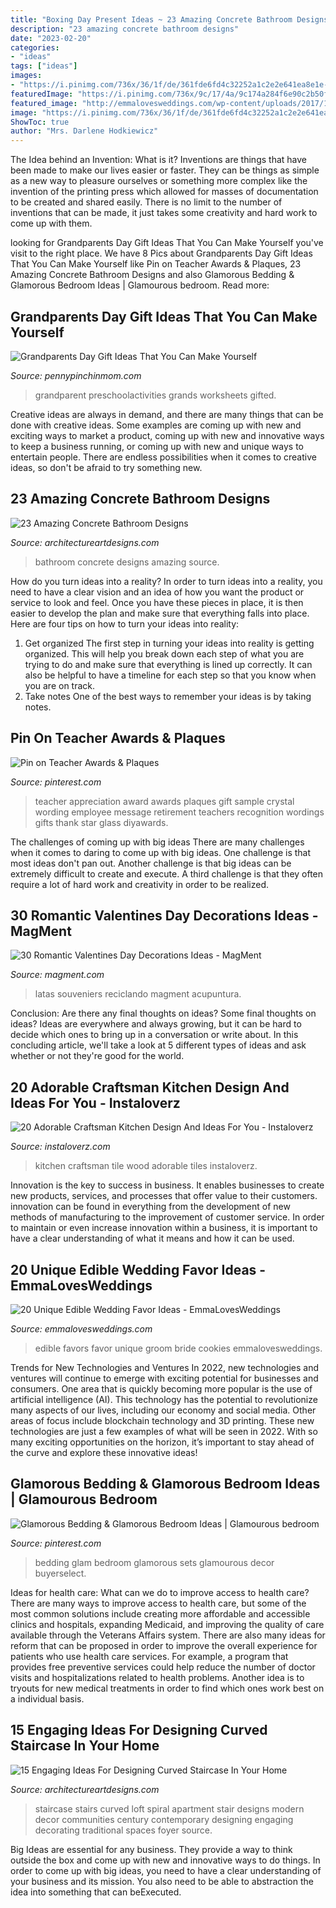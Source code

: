 ```yaml
---
title: "Boxing Day Present Ideas ~ 23 Amazing Concrete Bathroom Designs"
description: "23 amazing concrete bathroom designs"
date: "2023-02-20"
categories:
- "ideas"
tags: ["ideas"]
images:
- "https://i.pinimg.com/736x/36/1f/de/361fde6fd4c32252a1c2e2e641ea8e1e--teacher-appreciation-gifts-black-crystals.jpg"
featuredImage: "https://i.pinimg.com/736x/9c/17/4a/9c174a284f6e90c2b50f1fe248683b4b.jpg"
featured_image: "http://emmalovesweddings.com/wp-content/uploads/2017/10/bride-and-groom-cookies-edible-wedding-favors.jpg"
image: "https://i.pinimg.com/736x/36/1f/de/361fde6fd4c32252a1c2e2e641ea8e1e--teacher-appreciation-gifts-black-crystals.jpg"
ShowToc: true
author: "Mrs. Darlene Hodkiewicz"
---
```



The Idea behind an Invention: What is it?
Inventions are things that have been made to make our lives easier or faster. They can be things as simple as a new way to pleasure ourselves or something more complex like the invention of the printing press which allowed for masses of documentation to be created and shared easily. There is no limit to the number of inventions that can be made, it just takes some creativity and hard work to come up with them.

	

		
looking for Grandparents Day Gift Ideas That You Can Make Yourself you've visit to the right place. We have 8 Pics about Grandparents Day Gift Ideas That You Can Make Yourself like Pin on Teacher Awards &amp; Plaques, 23 Amazing Concrete Bathroom Designs and also Glamorous Bedding &amp; Glamorous Bedroom Ideas | Glamourous bedroom. Read more:
		
    
## Grandparents Day Gift Ideas That You Can Make Yourself

<img loading=lazy src="https://www.pennypinchinmom.com/wp-content/uploads/2012/08/grandparents-day-craft-idea-for-kids-2.jpg" onerror="this.onerror=null;this.src='https://tse3.mm.bing.net/th?id=OIP.Mt6NFi_anhDmtYVpB79vawHaGb&amp;pid=15.1';" alt="Grandparents Day Gift Ideas That You Can Make Yourself">

_Source: pennypinchinmom.com_

>grandparent preschoolactivities grands worksheets gifted. 

	

Creative ideas are always in demand, and there are many things that can be done with creative ideas. Some examples are coming up with new and exciting ways to market a product, coming up with new and innovative ways to keep a business running, or coming up with new and unique ways to entertain people. There are endless possibilities when it comes to creative ideas, so don't be afraid to try something new.

    
## 23 Amazing Concrete Bathroom Designs

<img loading=lazy src="http://www.architectureartdesigns.com/wp-content/uploads/2014/01/1715.jpg" onerror="this.onerror=null;this.src='https://tse3.mm.bing.net/th?id=OIP.fGAM7ug2nYH6_Es5hV2F-wHaLX&amp;pid=15.1';" alt="23 Amazing Concrete Bathroom Designs">

_Source: architectureartdesigns.com_

>bathroom concrete designs amazing source. 

	

How do you turn ideas into a reality?
In order to turn ideas into a reality, you need to have a clear vision and an idea of how you want the product or service to look and feel. Once you have these pieces in place, it is then easier to develop the plan and make sure that everything falls into place. Here are four tips on how to turn your ideas into reality:
1. Get organized
The first step in turning your ideas into reality is getting organized. This will help you break down each step of what you are trying to do and make sure that everything is lined up correctly. It can also be helpful to have a timeline for each step so that you know when you are on track.
2. Take notes
One of the best ways to remember your ideas is by taking notes.

    
## Pin On Teacher Awards &amp; Plaques

<img loading=lazy src="https://i.pinimg.com/736x/36/1f/de/361fde6fd4c32252a1c2e2e641ea8e1e--teacher-appreciation-gifts-black-crystals.jpg" onerror="this.onerror=null;this.src='https://tse2.mm.bing.net/th?id=OIP.tgfijBXF1ybi79IkG6LAVgHaJ_&amp;pid=15.1';" alt="Pin on Teacher Awards &amp; Plaques">

_Source: pinterest.com_

>teacher appreciation award awards plaques gift sample crystal wording employee message retirement teachers recognition wordings gifts thank star glass diyawards. 

	

The challenges of coming up with big ideas
There are many challenges when it comes to daring to come up with big ideas. One challenge is that most ideas don't pan out. Another challenge is that big ideas can be extremely difficult to create and execute. A third challenge is that they often require a lot of hard work and creativity in order to be realized.

    
## 30 Romantic Valentines Day Decorations Ideas - MagMent

<img loading=lazy src="http://magment.com/wp-content/uploads/2016/11/Valentine-Table-Centerpieces.jpg" onerror="this.onerror=null;this.src='https://tse4.mm.bing.net/th?id=OIP._ND39nvxVzo_K9Uac59e5AHaJ4&amp;pid=15.1';" alt="30 Romantic Valentines Day Decorations Ideas - MagMent">

_Source: magment.com_

>latas souveniers reciclando magment acupuntura. 

	

Conclusion: Are there any final thoughts on ideas?
Some final thoughts on ideas? Ideas are everywhere and always growing, but it can be hard to decide which ones to bring up in a conversation or write about. In this concluding article, we'll take a look at 5 different types of ideas and ask whether or not they're good for the world.

    
## 20 Adorable Craftsman Kitchen Design And Ideas For You - Instaloverz

<img loading=lazy src="http://www.instaloverz.com/wp-content/uploads/2017/04/9-Craftsman-Kitchen-Tile-Ideas.jpg" onerror="this.onerror=null;this.src='https://tse3.mm.bing.net/th?id=OIP.XQiYa89kXdPKetBxfrjBkAHaLH&amp;pid=15.1';" alt="20 Adorable Craftsman Kitchen Design And Ideas For You - Instaloverz">

_Source: instaloverz.com_

>kitchen craftsman tile wood adorable tiles instaloverz. 

	

Innovation is the key to success in business. It enables businesses to create new products, services, and processes that offer value to their customers. innovation can be found in everything from the development of new methods of manufacturing to the improvement of customer service. In order to maintain or even increase innovation within a business, it is important to have a clear understanding of what it means and how it can be used.

    
## 20 Unique Edible Wedding Favor Ideas - EmmaLovesWeddings

<img loading=lazy src="http://emmalovesweddings.com/wp-content/uploads/2017/10/bride-and-groom-cookies-edible-wedding-favors.jpg" onerror="this.onerror=null;this.src='https://tse4.mm.bing.net/th?id=OIP.VLg_5BjBJNTCGey0NPkEHgHaLH&amp;pid=15.1';" alt="20 Unique Edible Wedding Favor Ideas - EmmaLovesWeddings">

_Source: emmalovesweddings.com_

>edible favors favor unique groom bride cookies emmalovesweddings. 

	

Trends for New Technologies and Ventures
In 2022, new technologies and ventures will continue to emerge with exciting potential for businesses and consumers. One area that is quickly becoming more popular is the use of artificial intelligence (AI). This technology has the potential to revolutionize many aspects of our lives, including our economy and social media. Other areas of focus include blockchain technology and 3D printing. These new technologies are just a few examples of what will be seen in 2022. With so many exciting opportunities on the horizon, it’s important to stay ahead of the curve and explore these innovative ideas!

    
## Glamorous Bedding &amp; Glamorous Bedroom Ideas | Glamourous Bedroom

<img loading=lazy src="https://i.pinimg.com/736x/9c/17/4a/9c174a284f6e90c2b50f1fe248683b4b.jpg" onerror="this.onerror=null;this.src='https://tse2.mm.bing.net/th?id=OIP.REYpjDx5p2e2VGZlNpf6TwHaPi&amp;pid=15.1';" alt="Glamorous Bedding &amp; Glamorous Bedroom Ideas | Glamourous bedroom">

_Source: pinterest.com_

>bedding glam bedroom glamorous sets glamourous decor buyerselect. 

	

Ideas for health care: What can we do to improve access to health care?
There are many ways to improve access to health care, but some of the most common solutions include creating more affordable and accessible clinics and hospitals, expanding Medicaid, and improving the quality of care available through the Veterans Affairs system. There are also many ideas for reform that can be proposed in order to improve the overall experience for patients who use health care services. For example, a program that provides free preventive services could help reduce the number of doctor visits and hospitalizations related to health problems. Another idea is to tryouts for new medical treatments in order to find which ones work best on a individual basis.

    
## 15 Engaging Ideas For Designing Curved Staircase In Your Home

<img loading=lazy src="http://www.architectureartdesigns.com/wp-content/uploads/2016/03/11-43.jpg" onerror="this.onerror=null;this.src='https://tse1.mm.bing.net/th?id=OIP.pamF_zBf0WZjVtqWzTqQpwAAAA&amp;pid=15.1';" alt="15 Engaging Ideas For Designing Curved Staircase In Your Home">

_Source: architectureartdesigns.com_

>staircase stairs curved loft spiral apartment stair designs modern decor communities century contemporary designing engaging decorating traditional spaces foyer source. 

	

Big Ideas are essential for any business. They provide a way to think outside the box and come up with new and innovative ways to do things. In order to come up with big ideas, you need to have a clear understanding of your business and its mission. You also need to be able to abstraction the idea into something that can beExecuted.

